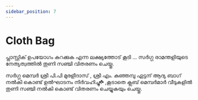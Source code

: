 ```yaml
---
sidebar_position: 7
---
```

# Cloth Bag
പ്ലാസ്റ്റിക് ഉപയോഗം കുറക്കുക എന്ന ലക്ഷ്യത്തോട് കൂടി ... സർഗ്ഗ രാമന്തളിയുടെ നേത്യത്വത്തിൽ തുണി സഞ്ചി വിതരണം ചെയ്തു.

സർഗ്ഗ മെമ്പർ ശ്രീ പി.പി മുരളീദാസ് , ശ്രീ എം. കുഞ്ഞമ്പു ഏട്ടന് ആദ്യ ബാഗ് നൽകി കൊണ്ട് ഉൽഘാടനം നിർവഹിച്ചു☘ ,കൂടാതെ ക്ലബ് മെമ്പർമാർ വീടുകളിൽ തുണി സഞ്ചി നൽകി കൊണ്ട് വിതരണം ചെയ്യുകയും ചെയ്തു.